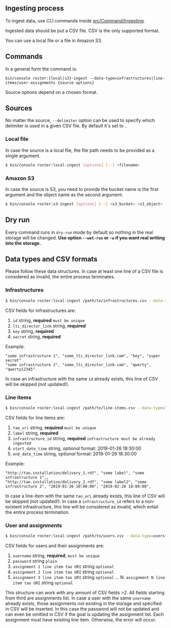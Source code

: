 ## Ingesting process

To ingest data, use CLI commands inside [src/Command/Ingesting](src/Command/Ingesting).

Ingested data should be put a CSV file. CSV is the only supported format.

You can use a local file or a file in Amazon S3.

## Commands

In a general form the command is:

```
bin/console roster:{local|s3}-ingest --data-type=infrastructures|line-items|user-assignments {source options}
```

Source options depend on a chosen format.

## Sources
No matter the source, `--delimiter` option can be used to specify which delimiter is used in a given CSV file. By default it's set to `,`

### Local file
In case the source is a local file, the file path needs to be provided as a single argument.

```bash
$ bin/console roster:local-ingest [options] [--] <filename>
```

### Amazon S3
In case the source is S3, you need to provide the bucket name is the first argument and the object name as the second argument.

```bash
$ bin/console roster:s3-ingest [options] [--] <s3_bucket> <s3_object>
```

## Dry run

Every command runs in `dry-run` mode by default so nothing in the real storage will be changed.
**Use option `--wet-run` or `-w` if you want real writing into the storage.**

## Data types and CSV formats
Please follow these data structures. In case at least one line of a CSV file is considered as invalid, the entire process terminates.

### Infrastructures

```bash
$ bin/console roster:local-ingest /path/to/infrastructures.csv --data-type=infrastructures [-w]
```

CSV fields for infrastructures are: 
1. `id` string, **required** `must be unique`
2. `lti_director_link` string, **required**
3. `key` string, **required**
4. `secret` string, **required**

Example:

```csv
"some infrastructure 1", "some_lti_director_link.com", "key", "super secret"
"some infrastructure 2", "some_lti_director_link.com", "qwerty", "qwerty12345"
```

In case an infrastructure with the same `id` already exists, this line of CSV will be skipped (not updated!).

### Line items
```bash
$ bin/console roster:local-ingest /path/to/line-items.csv --data-type=line-items [-w]
```

CSV fields for line items are: 
1. `tao_uri` string, **required** `must be unique`
2. `label` string, **required**
3. `infrastructure_id` string, **required** `infrastructure must be already ingested`
4. `start_date_time` string, _optional_ format: 2019-01-26 18:30:00
5. `end_date_time` string, _optional_ format: 2019-01-26 18:30:00

Example:
```csv
"http://tao.installation/delivery_1.rdf", "some label", "some infrastructure 1",,
"http://tao.installation/delivery_2.rdf", "some label2", "some infrastructure 2", "2019-01-26 10:00:00", "2019-02-20 18:00:00",
```

In case a line-item with the same `tao_uri` already exists, this line of CSV will be skipped (not updated!).
In case a `infrastructure_id` refers to a non-existent infrastructure, this line will be considered as invalid, which entail the entire process termination.

### User and assignments
```bash
$ bin/console roster:local-ingest /path/to/users.csv --data-type=users-assignments [-w]
```

CSV fields for users and their assignments are: 
1. `username` string, **required**, `must be unique`
2. `password` string `plain`
3. `assignment 1 line item tao URI` string `optional`
4. `assignment 2 line item tao URI` string `optional`
5. `assignment 3 line item tao URI` string `optional`
...
N. `assignment N line item tao URI` string `optional`

This structure can work with any amount of CSV fields >2. All fields starting from third are assignments list. 
In case a user with the same `username` already exists, those assignments not existing in the storage and specified in CSV will be inserted. 
In this case the password will not be updated and can even be omitted in CSV if the goal is updating the assignment list.
Each assignment must have existing line item. Otherwise, the error will occur.